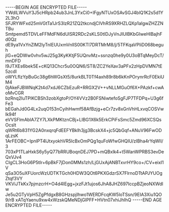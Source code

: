-----BEGIN AGE ENCRYPTED FILE-----
YWdlLWVuY3J5cHRpb24ub3JnL3YxCi0+IFgyNTUxOSAvSGJ4blQ1K2s5d1Y2L3hO
SFJRYWFxd25mVGtTa1JrS3lzR21ZQ2tkcndjClVhRS9XRHZLQXp1algwZHZZNTBu
Smtpemd5TDVLeFFMdFN6dUlSR2RDc2sKLS0tIDJyVnJIUlBKbGIweHlBajhFd0Qz
dE9ya1VxYnZIM2lyTnlEUUxmVnllS00KTl7DRTMrM8/j/5TFKqaVPIiD068beguh
jIG+eQDWw0vhv5wJ25g3KyKKtjF5UQnvMz+ssnzq0he9y0U3oBTqMeyDcT/mnDFD
I9JTXEs6bek5E+cKQ13Chcr5u0OQN6/ST8/ZC2YeXav3aPFx2zHpDVMN7tE5zcdl
oWYLflzYpBuGc38g6hWGsXt5/8urkBLT0Tf4axh89r8b6kKnPOrynrRcF0EkiUM4
0jAkeFJBWNqK2t4d7xdJ6CZbEzuR+RRGX2V++vNLLMGuOf6X+PAzkf+cwAoMvCGR
bzRnq2IuTPlKCBSh3zobXgtoP/OY4VVz2B0FSNiwtefoSgFJP7TFDPq+U3g6fFe3
bEGahJd0G4Lx2uqO153nCyihHwmf58AfBzjg+eCr7zv8xGnVhHLxvqCOSVwlk94f
eVVSFlmAblA7ZY7LXkPMKtznCBj+LlBG1X6k5ErkCPiFsSmc5Zmd96XCSQsOcslt
qWRt6b831YG2A0nxqrqFdEEFYBklh3jg3BcskX4+jc5QbGqf+ANuV96FwODqLzsK
1ArFEOBC+IpnlPT4lJtxyokhVR5lcBxOmPQg1quFoWfwGHQIU/zIBha4rYqWIl/3
703xP1TLaHxkS6y5yQ77bRRUBoqnDEJ7PD+mQBxlk4+t5WanWPRBS3evDeQxVJv4
CIgCL3HoG6P5tIr+6pBkF7jDon0MMs1zh/LjGUxAjANBTxvrHY9co+/CV+eixI1V
qSa3O5uXFUorcWzUDTKTGch0HDW3QOt6PKXGdzrSX7FlrnoDTtAPJYUOgZtqf3VY
VKViJTkKx7pjmzcrH+O4d4IEgg+jxzFJt1ujos6JhA8JHZ697IccpBZjeoNXWdlw
Je5u2GTyVpH5ZgPfdgxB8GHzspjIhwo1WERDFcqKW5loTSsn/9EIA3Xiu1QO9/rB
xATqYaenu9xw4xWzskQMeNDjGIPFF+HVtn07xhiJhIhQ
-----END AGE ENCRYPTED FILE-----
